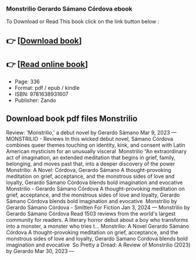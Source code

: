 ### Monstrilio Gerardo Sámano Córdova ebook

To Download or Read This book click on the link button below :

## 👉  [**[Download book](http://filesbooks.info/download.php?group=book&from=github.com&id=697743&lnk=1081 "Download book")**]

## 👉  [**[Read online book](http://filesbooks.info/download.php?group=book&from=github.com&id=697743&lnk=1081 "Read online book")**]


* Page: 336
* Format: pdf / epub / kindle
* ISBN: 9781638931607
* Publisher: Zando



## Download book pdf files Monstrilio



 Review: &#039;Monstrilio,&#039; a debut novel by Gerardo Sámano Mar 9, 2023 —
 MONSTRILIO - Reviews In this wicked debut novel, Sámano Córdova combines queer themes touching on identity, kink, and consent with Latin American mysticism for an unusually visceral 
 Monstrilio “An extraordinary act of imagination, an extended meditation that begins in grief, family, belonging, and moves past that, into a deeper discovery of the power 
 Monstrilio: A Novel: Córdova, Gerardo Sámano A thought-provoking meditation on grief, acceptance, and the monstrous sides of love and loyalty, Gerardo Sámano Córdova blends bold imagination and evocative 
 Monstrilio - Gerardo Sámano Córdova A thought-provoking meditation on grief, acceptance, and the monstrous sides of love and loyalty, Gerardo Sámano Córdova blends bold imagination and evocative 
 Monstrilio by Gerardo Sámano Córdova - Smitten For Fiction Jan 3, 2024 —
 Monstrilio by Gerardo Sámano Córdova Read 1503 reviews from the world&#039;s largest community for readers. A literary horror debut about a boy who transforms into a monster, a monster who tries t…
 Monstrilio: A Novel Gerardo Sámano Córdova A thought-provoking meditation on grief, acceptance, and the monstrous sides of love and loyalty, Gerardo Samano Cordova blends bold imagination and evocative 
 So Pretty a Dread: A Review of Monstrilio (2023) by Gerardo Mar 30, 2023 —





